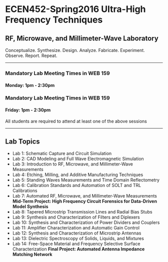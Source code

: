 # ECEN452-Spring2016 Ultra-High Frequency Techniques 
## RF, Microwave, and Millimeter-Wave Laboratory
Conceptualize. Synthesize. Design. Analyze. Fabricate. Experiment. Observe. Report. Repeat.

----

### Mandatory Lab Meeting Times in WEB 159
#### Monday: 1pm - 2:30pm
### Mandatory Lab Meeting Times in WEB 159
#### Friday: 1pm - 2:30pm
All students are required to attend at least one of the above sessions

----
## Lab Topics


- Lab 1: Schematic Capture and Circuit Simulation 
- Lab 2: CAD Modeling and Full Wave Electromagnetic Simulation 
- Lab 3: Introduction to RF, Microwave, and Millimeter-Wave Measurements 
- Lab 4: Etching, Milling, and Additive Manufacturing Techniques 
- Lab 5: Standing Waves Measurements and Time Domain Reflectometry 
- Lab 6: Calibration Standards and Automation of SOLT and TRL Calibrations  
- Lab 7: Automated RF, Microwave, and Millimeter-Wave Measurements  
**Mid-Term Project: High Frequency Circuit Forensics for Data-Driven Model Synthesis** 
- Lab 8: Tapered Microstrip Transmission Lines and Radial Bias Stubs  
- Lab 9: Synthesis and Characterization of Filters and Diplexers 
- Lab 10: Synthesis and Characterization of Power Dividers and Couplers   
- Lab 11: Amplifier Characterization and Automatic Gain Control  
- Lab 12: Synthesis and Characterization of Microstrip Antennas 
- Lab 13: Dielectric Spectroscopy of Solids, Liquids, and Mixtures 
- Lab 14: Free-Space Material and Frequency Selective Surface Characterization 
**Final Project: Automated Antenna Impedance Matching Network**
